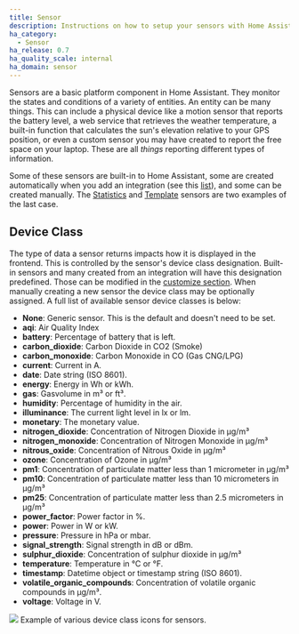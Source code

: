 ```yaml
---
title: Sensor
description: Instructions on how to setup your sensors with Home Assistant.
ha_category:
  - Sensor
ha_release: 0.7
ha_quality_scale: internal
ha_domain: sensor
---
```


Sensors are a basic platform component in Home Assistant. They monitor the states and conditions of a variety of entities. An entity can be many things. This can include a physical device like a motion sensor that reports the battery level, a web service that retrieves the weather temperature, a built-in function that calculates the sun's elevation relative to your GPS position, or even a custom sensor you may have created to report the free space on your laptop. These are all *things* reporting different types of information.

Some of these sensors are built-in to Home Assistant, some are created automatically when you add an integration (see this [list](/integrations/#sensor)), and some can be created manually. The [Statistics](/integrations/statistics) and [Template](/integrations/template) sensors are two examples of the last case.

## Device Class

The type of data a sensor returns impacts how it is displayed in the frontend. This is controlled by the sensor's device class designation. Built-in sensors and many created from an integration will have this designation predefined. Those can be modified in the [customize section](/docs/configuration/customizing-devices/). When manually creating a new sensor the device class may be optionally assigned. A full list of available sensor device classes is below:

- **None**: Generic sensor. This is the default and doesn't need to be set.
- **aqi**: Air Quality Index
- **battery**: Percentage of battery that is left.
- **carbon_dioxide**: Carbon Dioxide in CO2 (Smoke)
- **carbon_monoxide**: Carbon Monoxide in CO (Gas CNG/LPG)
- **current**: Current in A.
- **date**: Date string (ISO 8601).
- **energy**: Energy in Wh or kWh.
- **gas**: Gasvolume in m³ or ft³.
- **humidity**: Percentage of humidity in the air.
- **illuminance**: The current light level in lx or lm.
- **monetary**: The monetary value.
- **nitrogen_dioxide**: Concentration of Nitrogen Dioxide in µg/m³
- **nitrogen_monoxide**: Concentration of Nitrogen Monoxide in µg/m³
- **nitrous_oxide**: Concentration of Nitrous Oxide in µg/m³
- **ozone**: Concentration of Ozone in µg/m³
- **pm1**: Concentration of particulate matter less than 1 micrometer in µg/m³
- **pm10**: Concentration of particulate matter less than 10 micrometers in µg/m³
- **pm25**: Concentration of particulate matter less than 2.5 micrometers in µg/m³
- **power_factor**: Power factor in %.
- **power**: Power in W or kW.
- **pressure**: Pressure in hPa or mbar.
- **signal_strength**: Signal strength in dB or dBm.
- **sulphur_dioxide**: Concentration of sulphur dioxide in µg/m³
- **temperature**: Temperature in °C or °F.
- **timestamp**: Datetime object or timestamp string (ISO 8601).
- **volatile_organic_compounds**: Concentration of volatile organic compounds in µg/m³.
- **voltage**: Voltage in V.

<p class='img'>
<img src='/images/screenshots/sensor_device_classes_icons.png' />
Example of various device class icons for sensors.
</p>
